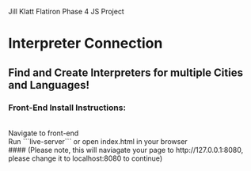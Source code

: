 Jill Klatt Flatiron Phase 4 JS Project
# Interpreter Connection

 
## Find and Create Interpreters for multiple Cities and Languages! 

 
### Front-End Install Instructions:
<br />
Navigate to front-end
<br />
Run ```live-server``` or open index.html in your browser
<br />
#### (Please note, this will naviagate your page to http://127.0.0.1:8080, please change it to localhost:8080 to continue)